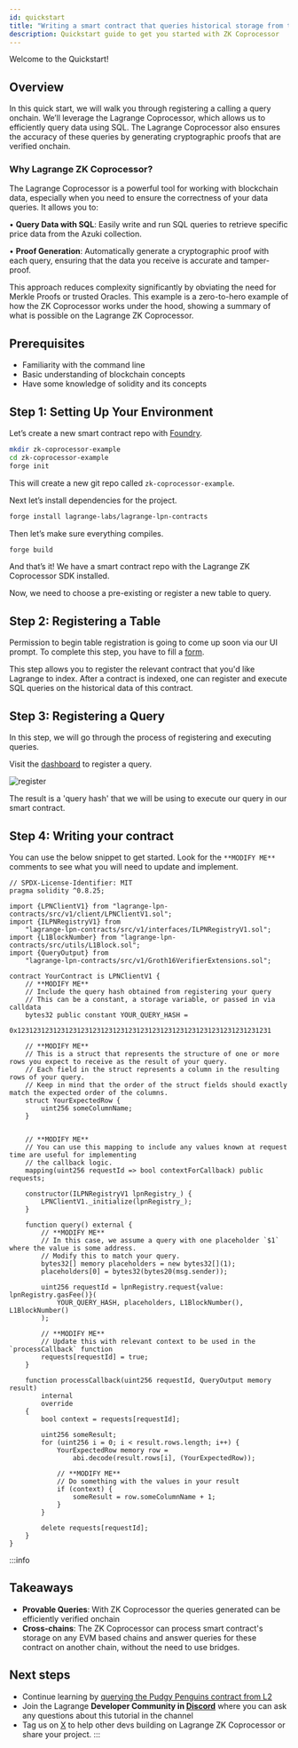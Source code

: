 ```yaml
---
id: quickstart
title: "Writing a smart contract that queries historical storage from the Lagrange ZK Coprocessor"
description: Quickstart guide to get you started with ZK Coprocessor
---
```


Welcome to the Quickstart!

## Overview

In this quick start, we will walk you through registering a calling a query onchain. We’ll leverage the Lagrange Coprocessor, which allows us to efficiently query data using SQL. The Lagrange Coprocessor also ensures the accuracy of these queries by generating cryptographic proofs that are verified onchain.

### Why Lagrange ZK Coprocessor?

The Lagrange Coprocessor is a powerful tool for working with blockchain data, especially when you need to ensure the correctness of your data queries. It allows you to:

•	**Query Data with SQL**: Easily write and run SQL queries to retrieve specific price data from the Azuki collection.

•	**Proof Generation**: Automatically generate a cryptographic proof with each query, ensuring that the data you receive is accurate and tamper-proof.

This approach reduces complexity significantly by obviating the need for Merkle Proofs or trusted Oracles. This example is a zero-to-hero example of how the ZK Coprocessor works under the hood, showing a summary of what is possible on the Lagrange ZK Coprocessor. 

## Prerequisites

- Familiarity with the command line
- Basic understanding of blockchain concepts
- Have some knowledge of solidity and its concepts

## Step 1: Setting Up Your Environment

Let’s create a new smart contract repo with [Foundry](https://github.com/foundry-rs/foundry).

```bash
mkdir zk-coprocessor-example
cd zk-coprocessor-example
forge init
```

This will create a new git repo called `zk-coprocessor-example`.

Next let’s install dependencies for the project.

```bash
forge install lagrange-labs/lagrange-lpn-contracts
```
Then let’s make sure everything compiles.

```bash
forge build
```
And that’s it! We have a smart contract repo with the Lagrange ZK Coprocessor SDK installed.

Now, we need to choose a pre-existing or register a new table to query.

## Step 2: Registering a Table

Permission to begin table registration is going to come up soon via our UI prompt. To complete this step, you have to fill a [form](https://docs.google.com/forms/d/e/1FAIpQLScg11zjGKiHrxlzT8fTUDtQmzpI2OFIHtlrSKVFnvvQV_XnJA/viewform). 

This step allows you to register the relevant contract that you'd like Lagrange to index. After a contract is indexed, one can register and execute SQL queries on the historical data of this contract.

## Step 3: Registering a Query

In this step, we will go through the process of registering and executing queries.

Visit the [dashboard](https://app.lagrange.dev/zk-coprocessor/register-query) to register a query.

![register](/img/register-query.png) 

<ThemedImage
  lightSrc="/img/register-query.png"
  darkSrc="/img/register-query.png"
  alt="Register Query"
/>

The result is a 'query hash' that we will be using to execute our query in our smart contract. 

## Step 4: Writing your contract

You can use the below snippet to get started. Look for the `**MODIFY ME**` comments to see what you will need to update and implement.

```solidity
// SPDX-License-Identifier: MIT
pragma solidity ^0.8.25;

import {LPNClientV1} from "lagrange-lpn-contracts/src/v1/client/LPNClientV1.sol";
import {ILPNRegistryV1} from
    "lagrange-lpn-contracts/src/v1/interfaces/ILPNRegistryV1.sol";
import {L1BlockNumber} from "lagrange-lpn-contracts/src/utils/L1Block.sol";
import {QueryOutput} from
    "lagrange-lpn-contracts/src/v1/Groth16VerifierExtensions.sol";

contract YourContract is LPNClientV1 {
    // **MODIFY ME**
    // Include the query hash obtained from registering your query
    // This can be a constant, a storage variable, or passed in via calldata
    bytes32 public constant YOUR_QUERY_HASH =
        0x1231231231231231231231231231231231231231231231231231231231231231

    // **MODIFY ME**
    // This is a struct that represents the structure of one or more rows you expect to receive as the result of your query.
    // Each field in the struct represents a column in the resulting rows of your query.
    // Keep in mind that the order of the struct fields should exactly match the expected order of the columns.
    struct YourExpectedRow {
        uint256 someColumnName;
    }


    // **MODIFY ME**
    // You can use this mapping to include any values known at request time are useful for implementing
    // the callback logic.
    mapping(uint256 requestId => bool contextForCallback) public requests;

    constructor(ILPNRegistryV1 lpnRegistry_) {
        LPNClientV1._initialize(lpnRegistry_);
    }

    function query() external {
        // **MODIFY ME**
        // In this case, we assume a query with one placeholder `$1` where the value is some address.
        // Modify this to match your query.
        bytes32[] memory placeholders = new bytes32[](1);
        placeholders[0] = bytes32(bytes20(msg.sender));

        uint256 requestId = lpnRegistry.request{value: lpnRegistry.gasFee()}(
            YOUR_QUERY_HASH, placeholders, L1BlockNumber(), L1BlockNumber()
        );

        // **MODIFY ME**
        // Update this with relevant context to be used in the `processCallback` function
        requests[requestId] = true;
    }

    function processCallback(uint256 requestId, QueryOutput memory result)
        internal
        override
    {
        bool context = requests[requestId];

        uint256 someResult;
        for (uint256 i = 0; i < result.rows.length; i++) {
            YourExpectedRow memory row =
                abi.decode(result.rows[i], (YourExpectedRow));

            // **MODIFY ME**
            // Do something with the values in your result
            if (context) {
                someResult = row.someColumnName + 1;
            }
        }

        delete requests[requestId];
    }
}
```

<!-- ## Step 5: Deploy your contract -->
<!---->
<!-- In this step, you will learn how to compile and deploy your smart contract that makes a query request to the ZK Coprocessor. -->
<!---->
<!-- :::info -->
<!-- 1. Before you start, make sure that you’ve configured the Holesky Testnet in your wallet. -->
<!-- 2. Have some [Holesky Testnet ETH](https://cloud.google.com/application/web3/faucet/ethereum/holesky). If you need more, use one of the faucets. -->
<!-- ::: -->
<!---->
<!-- Congratulations, you have now successfully deployed a smart contract that queries historical onchain data using Lagrange's ZK Coprocessor. -->

:::info
## Takeaways

- **Provable Queries**: With ZK Coprocessor the queries generated can be efficiently verified onchain
- **Cross-chains**: The ZK Coprocessor can process smart contract's storage on any EVM based chains and answer queries for these contract on another chain, without the need to use bridges.

## Next steps

- Continue learning by [querying the Pudgy Penguins contract from L2](./themis-testnet/example-pudgy-penguins.md)
- Join the Lagrange **Developer Community in [Discord](https://discord.com/invite/lagrange)** where you can ask any questions about this tutorial in the channel
- Tag us on [X](https://x.com/lagrangedev) to help other devs building on Lagrange ZK Coprocessor or share your project.
:::
